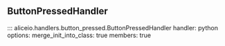 ## ButtonPressedHandler

::: aliceio.handlers.button_pressed.ButtonPressedHandler
    handler: python
    options:
      merge_init_into_class: true
      members: true
